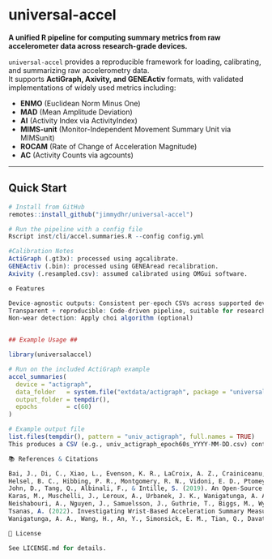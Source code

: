 # universal-accel

**A unified R pipeline for computing summary metrics from raw accelerometer data across research-grade devices.**

`universal-accel` provides a reproducible framework for loading, calibrating, and summarizing raw accelerometry data.  
It supports **ActiGraph, Axivity, and GENEActiv** formats, with validated implementations of widely used metrics including:  

- **ENMO** (Euclidean Norm Minus One)  
- **MAD** (Mean Amplitude Deviation)  
- **AI** (Activity Index via ActivityIndex)  
- **MIMS-unit** (Monitor-Independent Movement Summary Unit via MIMSunit)  
- **ROCAM** (Rate of Change of Acceleration Magnitude)  
- **AC** (Activity Counts via agcounts)  

---

## Quick Start

```r
# Install from GitHub
remotes::install_github("jimmydhr/universal-accel")

# Run the pipeline with a config file
Rscript inst/cli/accel.summaries.R --config config.yml

#Calibration Notes
ActiGraph (.gt3x): processed using agcalibrate.
GENEActiv (.bin): processed using GENEAread recalibration.
Axivity (.resampled.csv): assumed calibrated using OMGui software.

⚙ Features

Device-agnostic outputs: Consistent per-epoch CSVs across supported devices.
Transparent + reproducible: Code-driven pipeline, suitable for research and collaboration.
Non-wear detection: Apply choi algorithm (optional)


## Example Usage ## 

library(universalaccel)

# Run on the included ActiGraph example
accel_summaries(
  device = "actigraph",
  data_folder   = system.file("extdata/actigraph", package = "universalaccel"),
  output_folder = tempdir(),
  epochs        = c(60)
)

# Example output file
list.files(tempdir(), pattern = "univ_actigraph", full.names = TRUE)
This produces a CSV (e.g., univ_actigraph_epoch60s_YYYY-MM-DD.csv) containing synchronized MIMS, AI, AC, ENMO, MAD, and ROCAM metrics.

📚 References & Citations

Bai, J., Di, C., Xiao, L., Evenson, K. R., LaCroix, A. Z., Crainiceanu, C. M., & Buchner, D. M. (2016). An Activity Index for Raw Accelerometry Data and Its Comparison with Other Activity Metrics. PLOS ONE, 11(8), e0160644. https://doi.org/10.1371/journal.pone.0160644
Helsel, B. C., Hibbing, P. R., Montgomery, R. N., Vidoni, E. D., Ptomey, L. T., Clutton, J., & Washburn, R. A. (2024). agcounts: An R Package to Calculate ActiGraph Activity Counts From Portable Accelerometers. Journal for the Measurement of Physical Behaviour, 7(1). https://doi.org/10.1123/jmpb.2023-0037
John, D., Tang, Q., Albinali, F., & Intille, S. (2019). An Open-Source Monitor-Independent Movement Summary for Accelerometer Data Processing. Journal for the Measurement of Physical Behaviour, 2(4), 268–281. https://doi.org/10.1123/jmpb.2018-0068
Karas, M., Muschelli, J., Leroux, A., Urbanek, J. K., Wanigatunga, A. A., Bai, J., Crainiceanu, C. M., & Schrack, J. A. (2022). Comparison of Accelerometry-Based Measures of Physical Activity: Retrospective Observational Data Analysis Study. JMIR mHealth and uHealth, 10(7), e38077. https://doi.org/10.2196/38077
Neishabouri, A., Nguyen, J., Samuelsson, J., Guthrie, T., Biggs, M., Wyatt, J., Cross, D., Karas, M., Migueles, J. H., Khan, S., & Guo, C. C. (2022). Quantification of Acceleration as Activity Counts in ActiGraph Wearable. Scientific Reports, 12(1), 11958. https://doi.org/10.1038/s41598-022-16003-x
Tsanas, A. (2022). Investigating Wrist-Based Acceleration Summary Measures Across Different Sample Rates Towards 24-Hour Physical Activity and Sleep Profile Assessment. Sensors, 22(16), 6152. https://doi.org/10.3390/s22166152
Wanigatunga, A. A., Wang, H., An, Y., Simonsick, E. M., Tian, Q., Davatzikos, C., Urbanek, J. K., Zipunnikov, V., Spira, A. P., Ferrucci, L., Resnick, S. M., & Schrack, J. A. (2021). Association Between Brain Volumes and Patterns of Physical Activity in Community-Dwelling Older Adults. The Journals of Gerontology: Series A, 76(8), 1504–1511. https://doi.org/10.1093/gerona/glaa294

📜 License

See LICENSE.md for details.

